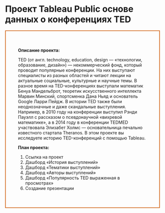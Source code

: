 # Проект  Tableau Public  основе данных о конференциях TED

<div style="border:solid Chocolate 2px; padding: 40px">
    
**Описание проекта:**

TED (от англ. technology, education, design — «технологии, образование, дизайн») — некоммерческий фонд, который проводит популярные конференции. На них выступают специалисты из разных областей и читают лекции на актуальные социальные, культурные и научные темы. 
В разное время на TED-конференциях выступали математик Бенуа Мандельброт, теоретик искусственного интеллекта Марвин Минский, спортсменка Дана Ньяд и основатель Google Ларри Пейдж. В истории TED также были неоднозначные и даже скандальные выступления. Например, в 2010 году на конференции выступил Рэнди Пауэлл с рассказом о псевдонаучной «вихревой математике», а в 2014 году в конференции TEDMED участвовала Элизабет Холмс — основательница печально известного стартапа Theranos.
В этом проекте вы исследуете историю TED-конференций с помощью Tableau.
    

    
**План проекта:**
    
1. Ссылка на проект
2. Дашборд «История выступлений»
3. Дашборд «Тематики выступлений»
4. Дашборд «Авторы выступлений»
5. Дашборд «Популярность TED выраженная в просмотрах»
6. Создание презентации 
